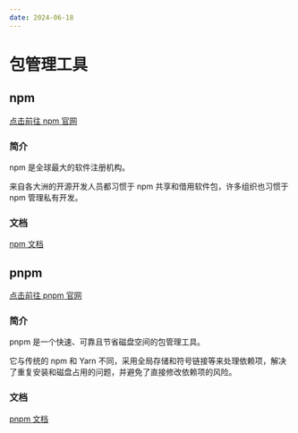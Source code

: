 ```yaml
---
date: 2024-06-18
---
```


# 包管理工具

## npm

[点击前往 npm 官网][npm]

### 简介

npm 是全球最大的软件注册机构。

来自各大洲的开源开发人员都习惯于 npm 共享和借用软件包，许多组织也习惯于 npm 管理私有开发。

### 文档

[npm 文档][npm 文档]

## pnpm

[点击前往 pnpm 官网][pnpm]

### 简介

pnpm 是一个快速、可靠且节省磁盘空间的包管理工具。

它与传统的 npm 和 Yarn 不同，采用全局存储和符号链接等来处理依赖项，解决了重复安装和磁盘占用的问题，并避免了直接修改依赖项的风险。

### 文档

[pnpm 文档][pnpm 文档]

[npm]: https://www.npmjs.com/
[npm 文档]: https://docs.npmjs.com/

[pnpm]: https://pnpm.io/zh/
[pnpm 文档]: https://pnpm.io/zh/motivation
